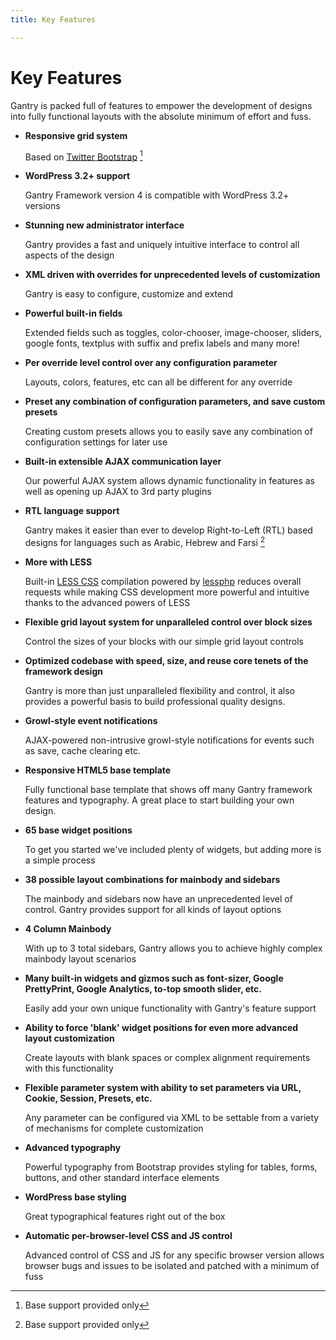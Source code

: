 ```yaml
---
title: Key Features

---
```


Key Features
============

Gantry is packed full of features to empower the development of designs into fully functional layouts with the absolute minimum of effort and fuss.

* __Responsive grid system__

  Based on [Twitter Bootstrap](http://twitter.github.com/bootstrap/) [^1]


* __WordPress 3.2+ support__

  Gantry Framework version 4 is compatible with WordPress 3.2+ versions


* __Stunning new administrator interface__

  Gantry provides a fast and uniquely intuitive interface to control all aspects of the design


* __XML driven with overrides for unprecedented levels of customization__

  Gantry is easy to configure, customize and extend


* __Powerful built-in fields__

  Extended fields such as toggles, color-chooser, image-chooser, sliders, google fonts, textplus with suffix and prefix labels and many more!


* __Per override level control over any configuration parameter__

  Layouts, colors, features, etc can all be different for any override


* __Preset any combination of configuration parameters, and save custom presets__

  Creating custom presets allows you to easily save any combination of configuration settings for later use


* __Built-in extensible AJAX communication layer__

  Our powerful AJAX system allows dynamic functionality in features as well as opening up AJAX to 3rd party plugins


* __RTL language support__

  Gantry makes it easier than ever to develop Right-to-Left (RTL) based designs for languages such as Arabic, Hebrew and Farsi [^1]


* __More with LESS__

  Built-in [LESS CSS](http://lesscss.org/) compilation powered by [lessphp](http://leafo.net/lessphp/) reduces overall requests while making CSS development more powerful and intuitive thanks to the advanced powers of LESS


* __Flexible grid layout system for unparalleled control over block sizes__

  Control the sizes of your blocks with our simple grid layout controls


* __Optimized codebase with speed, size, and reuse core tenets of the framework design__

  Gantry is more than just unparalleled flexibility and control, it also provides a powerful basis to build professional quality designs.


* __Growl-style event notifications__

  AJAX-powered non-intrusive growl-style notifications for events such as save, cache clearing etc.


* __Responsive HTML5 base template__

  Fully functional base template that shows off many Gantry framework features and typography. A great place to start building your own design.


* __65 base widget positions__

  To get you started we've included plenty of widgets, but adding more is a simple process


* __38 possible layout combinations for mainbody and sidebars__

  The mainbody and sidebars now have an unprecedented level of control. Gantry provides support for all kinds of layout options


* __4 Column Mainbody__

  With up to 3 total sidebars, Gantry allows you to achieve highly complex mainbody layout scenarios


* __Many built-in widgets and gizmos such as font-sizer, Google PrettyPrint, Google Analytics, to-top smooth slider, etc.__

  Easily add your own unique functionality with Gantry's feature support


* __Ability to force 'blank' widget positions for even more advanced layout customization__

  Create layouts with blank spaces or complex alignment requirements with this functionality


* __Flexible parameter system with ability to set parameters via URL, Cookie, Session, Presets, etc.__

  Any parameter can be configured via XML to be settable from a variety of mechanisms for complete customization


* __Advanced typography__

  Powerful typography from Bootstrap provides styling for tables, forms, buttons, and other standard interface elements


* __WordPress base styling__

  Great typographical features right out of the box


* __Automatic per-browser-level CSS and JS control__

  Advanced control of CSS and JS for any specific browser version allows browser bugs and issues to be isolated and patched with a minimum of fuss


[^1]: Base support provided only
